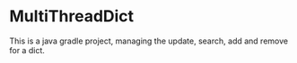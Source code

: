 # MultiThreadDict

This is a java gradle project, managing the update, search, add and remove for a dict.
